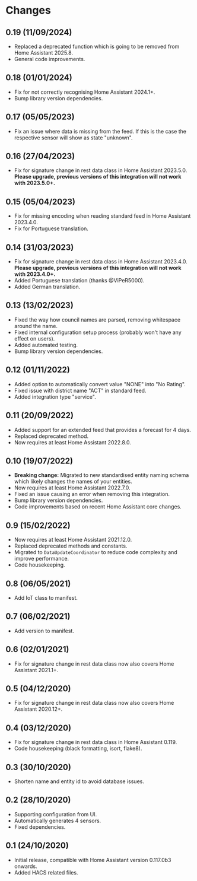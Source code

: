 # Changes

## 0.19 (11/09/2024)
* Replaced a deprecated function which is going to be removed from Home Assistant 2025.8.
* General code improvements.

## 0.18 (01/01/2024)
* Fix for not correctly recognising Home Assistant 2024.1+.
* Bump library version dependencies.

## 0.17 (05/05/2023)
* Fix an issue where data is missing from the feed. If this is the case the respective sensor will show as state "unknown".

## 0.16 (27/04/2023)
* Fix for signature change in rest data class in Home Assistant 2023.5.0.
  **Please upgrade, previous versions of this integration will not work with 2023.5.0+.** 

## 0.15 (05/04/2023)
* Fix for missing encoding when reading standard feed in Home Assistant 2023.4.0.
* Fix for Portuguese translation.

## 0.14 (31/03/2023)
* Fix for signature change in rest data class in Home Assistant 2023.4.0.
  **Please upgrade, previous versions of this integration will not work with 2023.4.0+.** 
* Added Portuguese translation (thanks @ViPeR5000).
* Added German translation.

## 0.13 (13/02/2023)
* Fixed the way how council names are parsed, removing whitespace around the name.
* Fixed internal configuration setup process (probably won't have any effect on users).
* Added automated testing.
* Bump library version dependencies.

## 0.12 (01/11/2022)
* Added option to automatically convert value "NONE" into "No Rating".
* Fixed issue with district name "ACT" in standard feed.
* Added integration type "service".

## 0.11 (20/09/2022)
* Added support for an extended feed that provides a forecast for 4 days.
* Replaced deprecated method.
* Now requires at least Home Assistant 2022.8.0.

## 0.10 (19/07/2022)
* **Breaking change:** Migrated to new standardised entity naming schema which likely changes the names of your entities.
* Now requires at least Home Assistant 2022.7.0.
* Fixed an issue causing an error when removing this integration.
* Bump library version dependencies.
* Code improvements based on recent Home Assistant core changes.

## 0.9 (15/02/2022)
* Now requires at least Home Assistant 2021.12.0.
* Replaced deprecated methods and constants.
* Migrated to `DataUpdateCoordinator` to reduce code complexity and improve performance.
* Code housekeeping.

## 0.8 (06/05/2021)
* Add IoT class to manifest.

## 0.7 (06/02/2021)
* Add version to manifest.

## 0.6 (02/01/2021)
* Fix for signature change in rest data class now also covers Home Assistant 2021.1+.

## 0.5 (04/12/2020)
* Fix for signature change in rest data class now also covers Home Assistant 2020.12+.

## 0.4 (03/12/2020)
* Fix for signature change in rest data class in Home Assistant 0.119.
* Code housekeeping (black formatting, isort, flake8).

## 0.3 (30/10/2020)
* Shorten name and entity id to avoid database issues.

## 0.2 (28/10/2020)
* Supporting configuration from UI.
* Automatically generates 4 sensors.
* Fixed dependencies.

## 0.1 (24/10/2020)
* Initial release, compatible with Home Assistant version 0.117.0b3 onwards.
* Added HACS related files.
